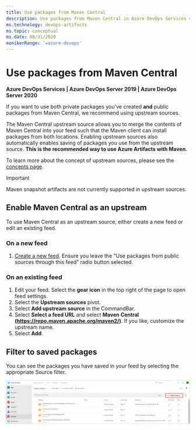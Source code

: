 ```yaml
---
title: Use packages from Maven Central
description: Use packages from Maven Central in Azure DevOps Services via upstream sources
ms.technology: devops-artifacts
ms.topic: conceptual
ms.date: 08/31/2020
monikerRange: '=azure-devops'
---
```


# Use packages from Maven Central

**Azure DevOps Services | Azure DevOps Server 2019 | Azure DevOps Server 2020**

If you want to use both private packages you've created **and** public packages from Maven Central, we recommend using upstream sources. 

The Maven Central upstream source allows you to merge the contents of Maven Central into your feed such that the Maven client can install packages from both locations.  Enabling upstream sources also automatically enables saving of packages you use from the upstream source. **This is the recommended way to use Azure Artifacts with Maven.**

To learn more about the concept of upstream sources, please see the [concepts page](../concepts/upstream-sources.md).

> [!IMPORTANT]
> Maven snapshot artifacts are not currently supported in upstream sources.

## Enable Maven Central as an upstream
To use Maven Central as an upstream source, either create a new feed or edit an existing feed.

### On a new feed

1. [Create a new feed](../index.yml). Ensure you leave the "Use packages from public sources through this feed" radio button selected.

### On an existing feed

1. Edit your feed. Select the **gear icon** in the top right of the page to open feed settings.
2. Select the **Upstream sources** pivot.
3. Select **Add upstream source** in the CommandBar.
4. Select **Select a feed URL** and select **Maven Central (https://repo.maven.apache.org/maven2/)**. If you like, customize the upstream name.
5. Select **Add**.

## Filter to saved packages

You can see the packages you have saved in your feed by selecting the appropriate Source filter.

![Viewing your cached packages](media/view-cached-packages.png)